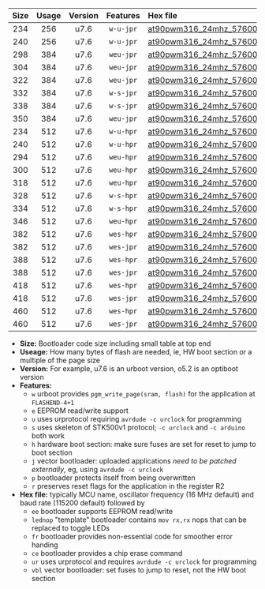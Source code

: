 |Size|Usage|Version|Features|Hex file|
|:-:|:-:|:-:|:-:|:--|
|234|256|u7.6|`w-u-jpr`|[at90pwm316_24mhz_57600bps_ur_vbl.hex](https://raw.githubusercontent.com/stefanrueger/urboot/main/bootloaders/at90pwm316/fcpu_24mhz/57600_bps/at90pwm316_24mhz_57600bps_ur_vbl.hex)|
|240|256|u7.6|`w-u-jpr`|[at90pwm316_24mhz_57600bps_lednop_ur_vbl.hex](https://raw.githubusercontent.com/stefanrueger/urboot/main/bootloaders/at90pwm316/fcpu_24mhz/57600_bps/at90pwm316_24mhz_57600bps_lednop_ur_vbl.hex)|
|298|384|u7.6|`weu-jpr`|[at90pwm316_24mhz_57600bps_ee_ur_vbl.hex](https://raw.githubusercontent.com/stefanrueger/urboot/main/bootloaders/at90pwm316/fcpu_24mhz/57600_bps/at90pwm316_24mhz_57600bps_ee_ur_vbl.hex)|
|304|384|u7.6|`weu-jpr`|[at90pwm316_24mhz_57600bps_ee_lednop_ur_vbl.hex](https://raw.githubusercontent.com/stefanrueger/urboot/main/bootloaders/at90pwm316/fcpu_24mhz/57600_bps/at90pwm316_24mhz_57600bps_ee_lednop_ur_vbl.hex)|
|322|384|u7.6|`weu-jpr`|[at90pwm316_24mhz_57600bps_ee_lednop_fr_ur_vbl.hex](https://raw.githubusercontent.com/stefanrueger/urboot/main/bootloaders/at90pwm316/fcpu_24mhz/57600_bps/at90pwm316_24mhz_57600bps_ee_lednop_fr_ur_vbl.hex)|
|332|384|u7.6|`w-s-jpr`|[at90pwm316_24mhz_57600bps_vbl.hex](https://raw.githubusercontent.com/stefanrueger/urboot/main/bootloaders/at90pwm316/fcpu_24mhz/57600_bps/at90pwm316_24mhz_57600bps_vbl.hex)|
|338|384|u7.6|`w-s-jpr`|[at90pwm316_24mhz_57600bps_lednop_vbl.hex](https://raw.githubusercontent.com/stefanrueger/urboot/main/bootloaders/at90pwm316/fcpu_24mhz/57600_bps/at90pwm316_24mhz_57600bps_lednop_vbl.hex)|
|350|384|u7.6|`weu-jpr`|[at90pwm316_24mhz_57600bps_ee_lednop_fr_ce_ur_vbl.hex](https://raw.githubusercontent.com/stefanrueger/urboot/main/bootloaders/at90pwm316/fcpu_24mhz/57600_bps/at90pwm316_24mhz_57600bps_ee_lednop_fr_ce_ur_vbl.hex)|
|234|512|u7.6|`w-u-hpr`|[at90pwm316_24mhz_57600bps_ur.hex](https://raw.githubusercontent.com/stefanrueger/urboot/main/bootloaders/at90pwm316/fcpu_24mhz/57600_bps/at90pwm316_24mhz_57600bps_ur.hex)|
|240|512|u7.6|`w-u-hpr`|[at90pwm316_24mhz_57600bps_lednop_ur.hex](https://raw.githubusercontent.com/stefanrueger/urboot/main/bootloaders/at90pwm316/fcpu_24mhz/57600_bps/at90pwm316_24mhz_57600bps_lednop_ur.hex)|
|294|512|u7.6|`weu-hpr`|[at90pwm316_24mhz_57600bps_ee_ur.hex](https://raw.githubusercontent.com/stefanrueger/urboot/main/bootloaders/at90pwm316/fcpu_24mhz/57600_bps/at90pwm316_24mhz_57600bps_ee_ur.hex)|
|300|512|u7.6|`weu-hpr`|[at90pwm316_24mhz_57600bps_ee_lednop_ur.hex](https://raw.githubusercontent.com/stefanrueger/urboot/main/bootloaders/at90pwm316/fcpu_24mhz/57600_bps/at90pwm316_24mhz_57600bps_ee_lednop_ur.hex)|
|318|512|u7.6|`weu-hpr`|[at90pwm316_24mhz_57600bps_ee_lednop_fr_ur.hex](https://raw.githubusercontent.com/stefanrueger/urboot/main/bootloaders/at90pwm316/fcpu_24mhz/57600_bps/at90pwm316_24mhz_57600bps_ee_lednop_fr_ur.hex)|
|328|512|u7.6|`w-s-hpr`|[at90pwm316_24mhz_57600bps.hex](https://raw.githubusercontent.com/stefanrueger/urboot/main/bootloaders/at90pwm316/fcpu_24mhz/57600_bps/at90pwm316_24mhz_57600bps.hex)|
|334|512|u7.6|`w-s-hpr`|[at90pwm316_24mhz_57600bps_lednop.hex](https://raw.githubusercontent.com/stefanrueger/urboot/main/bootloaders/at90pwm316/fcpu_24mhz/57600_bps/at90pwm316_24mhz_57600bps_lednop.hex)|
|346|512|u7.6|`weu-hpr`|[at90pwm316_24mhz_57600bps_ee_lednop_fr_ce_ur.hex](https://raw.githubusercontent.com/stefanrueger/urboot/main/bootloaders/at90pwm316/fcpu_24mhz/57600_bps/at90pwm316_24mhz_57600bps_ee_lednop_fr_ce_ur.hex)|
|382|512|u7.6|`wes-hpr`|[at90pwm316_24mhz_57600bps_ee.hex](https://raw.githubusercontent.com/stefanrueger/urboot/main/bootloaders/at90pwm316/fcpu_24mhz/57600_bps/at90pwm316_24mhz_57600bps_ee.hex)|
|382|512|u7.6|`wes-jpr`|[at90pwm316_24mhz_57600bps_ee_vbl.hex](https://raw.githubusercontent.com/stefanrueger/urboot/main/bootloaders/at90pwm316/fcpu_24mhz/57600_bps/at90pwm316_24mhz_57600bps_ee_vbl.hex)|
|388|512|u7.6|`wes-hpr`|[at90pwm316_24mhz_57600bps_ee_lednop.hex](https://raw.githubusercontent.com/stefanrueger/urboot/main/bootloaders/at90pwm316/fcpu_24mhz/57600_bps/at90pwm316_24mhz_57600bps_ee_lednop.hex)|
|388|512|u7.6|`wes-jpr`|[at90pwm316_24mhz_57600bps_ee_lednop_vbl.hex](https://raw.githubusercontent.com/stefanrueger/urboot/main/bootloaders/at90pwm316/fcpu_24mhz/57600_bps/at90pwm316_24mhz_57600bps_ee_lednop_vbl.hex)|
|418|512|u7.6|`wes-hpr`|[at90pwm316_24mhz_57600bps_ee_lednop_fr.hex](https://raw.githubusercontent.com/stefanrueger/urboot/main/bootloaders/at90pwm316/fcpu_24mhz/57600_bps/at90pwm316_24mhz_57600bps_ee_lednop_fr.hex)|
|418|512|u7.6|`wes-jpr`|[at90pwm316_24mhz_57600bps_ee_lednop_fr_vbl.hex](https://raw.githubusercontent.com/stefanrueger/urboot/main/bootloaders/at90pwm316/fcpu_24mhz/57600_bps/at90pwm316_24mhz_57600bps_ee_lednop_fr_vbl.hex)|
|460|512|u7.6|`wes-hpr`|[at90pwm316_24mhz_57600bps_ee_lednop_fr_ce.hex](https://raw.githubusercontent.com/stefanrueger/urboot/main/bootloaders/at90pwm316/fcpu_24mhz/57600_bps/at90pwm316_24mhz_57600bps_ee_lednop_fr_ce.hex)|
|460|512|u7.6|`wes-jpr`|[at90pwm316_24mhz_57600bps_ee_lednop_fr_ce_vbl.hex](https://raw.githubusercontent.com/stefanrueger/urboot/main/bootloaders/at90pwm316/fcpu_24mhz/57600_bps/at90pwm316_24mhz_57600bps_ee_lednop_fr_ce_vbl.hex)|

- **Size:** Bootloader code size including small table at top end
- **Useage:** How many bytes of flash are needed, ie, HW boot section or a multiple of the page size
- **Version:** For example, u7.6 is an urboot version, o5.2 is an optiboot version
- **Features:**
  + `w` urboot provides `pgm_write_page(sram, flash)` for the application at `FLASHEND-4+1`
  + `e` EEPROM read/write support
  + `u` uses urprotocol requiring `avrdude -c urclock` for programming
  + `s` uses skeleton of STK500v1 protocol; `-c urclock` and `-c arduino` both work
  + `h` hardware boot section: make sure fuses are set for reset to jump to boot section
  + `j` vector bootloader: uploaded applications *need to be patched externally*, eg, using `avrdude -c urclock`
  + `p` bootloader protects itself from being overwritten
  + `r` preserves reset flags for the application in the register R2
- **Hex file:** typically MCU name, oscillator frequency (16 MHz default) and baud rate (115200 default) followed by
  + `ee` bootloader supports EEPROM read/write
  + `lednop` "template" bootloader contains `mov rx,rx` nops that can be replaced to toggle LEDs
  + `fr` bootloader provides non-essential code for smoother error handing
  + `ce` bootloader provides a chip erase command
  + `ur` uses urprotocol and requires `avrdude -c urclock` for programming
  + `vbl` vector bootloader: set fuses to jump to reset, not the HW boot section
